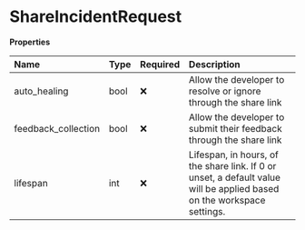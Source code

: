 # ShareIncidentRequest

**Properties**

| Name                | Type | Required | Description                                                                                                            |
| :------------------ | :--- | :------- | :--------------------------------------------------------------------------------------------------------------------- |
| auto_healing        | bool | ❌       | Allow the developer to resolve or ignore through the share link                                                        |
| feedback_collection | bool | ❌       | Allow the developer to submit their feedback through the share link                                                    |
| lifespan            | int  | ❌       | Lifespan, in hours, of the share link. If 0 or unset, a default value will be applied based on the workspace settings. |

<!-- This file was generated by liblab | https://liblab.com/ -->
